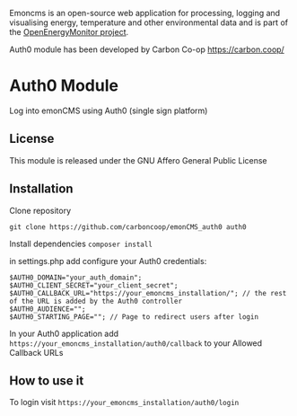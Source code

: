 Emoncms is an open-source web application for processing, logging and visualising energy, 
temperature and other environmental data and is part of the [OpenEnergyMonitor project](
http://openenergymonitor.org).

Auth0 module has been developed by Carbon Co-op
  https://carbon.coop/

# Auth0 Module
Log into emonCMS using Auth0 (single sign platform)

## License
This module is released under the GNU Affero General Public License

## Installation
Clone repository
```
git clone https://github.com/carboncoop/emonCMS_auth0 auth0
```

Install dependencies `composer install`

in settings.php add configure your Auth0 credentials:
```$AUTH0_CLIENT_ID="the_client_id";
$AUTH0_DOMAIN="your_auth_domain";
$AUTH0_CLIENT_SECRET="your_client_secret";
$AUTH0_CALLBACK_URL="https://your_emoncms_installation/"; // the rest of the URL is added by the Auth0 controller
$AUTH0_AUDIENCE="";
$AUTH0_STARTING_PAGE=""; // Page to redirect users after login
```
In your Auth0 application add `https://your_emoncms_installation/auth0/callback` to your Allowed Callback URLs

## How to use it
To login visit `https://your_emoncms_installation/auth0/login`